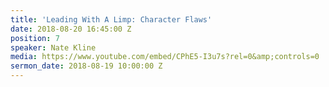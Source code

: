 ```yaml
---
title: 'Leading With A Limp: Character Flaws'
date: 2018-08-20 16:45:00 Z
position: 7
speaker: Nate Kline
media: https://www.youtube.com/embed/CPhE5-I3u7s?rel=0&amp;controls=0
sermon_date: 2018-08-19 10:00:00 Z
---
```


